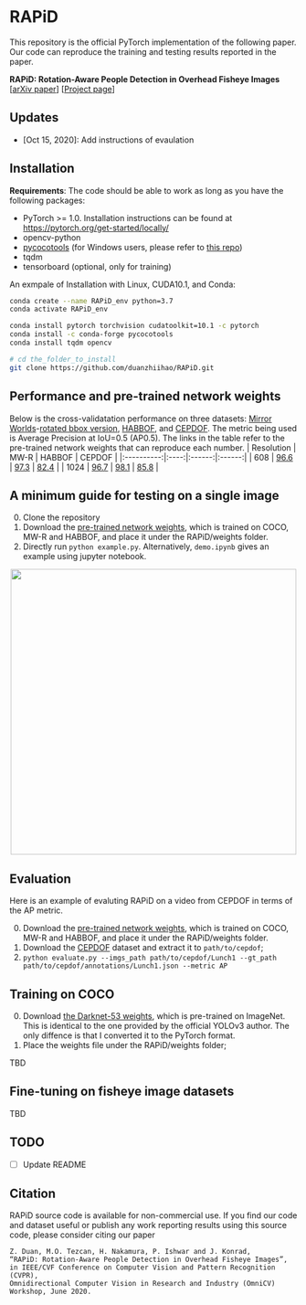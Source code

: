 # RAPiD
This repository is the official PyTorch implementation of the following paper. Our code can reproduce the training and testing results reported in the paper.

**RAPiD: Rotation-Aware People Detection in Overhead Fisheye Images** <br />
[[arXiv paper](https://arxiv.org/abs/2005.11623)] [[Project page](http://vip.bu.edu/projects/vsns/cossy/fisheye/rapid/)]

## Updates
- [Oct 15, 2020]: Add instructions of evaulation

## Installation
**Requirements**:
The code should be able to work as long as you have the following packages:
- PyTorch >= 1.0. Installation instructions can be found at https://pytorch.org/get-started/locally/
- opencv-python
- [pycocotools](https://github.com/cocodataset/cocoapi) (for Windows users, please refer to [this repo](https://github.com/maycuatroi/pycocotools-window))
- tqdm
- tensorboard (optional, only for training)

An exmpale of Installation with Linux, CUDA10.1, and Conda:
```bash
conda create --name RAPiD_env python=3.7
conda activate RAPiD_env

conda install pytorch torchvision cudatoolkit=10.1 -c pytorch
conda install -c conda-forge pycocotools
conda install tqdm opencv

# cd the_folder_to_install
git clone https://github.com/duanzhiihao/RAPiD.git
```

## Performance and pre-trained network weights
Below is the cross-validatation performance on three datasets: [Mirror Worlds](http://www2.icat.vt.edu/mirrorworlds/challenge/index.html)-[rotated bbox version](http://vip.bu.edu/projects/vsns/cossy/datasets/mw-r), [HABBOF](http://vip.bu.edu/projects/vsns/cossy/datasets/habbof/), and [CEPDOF](http://vip.bu.edu/projects/vsns/cossy/datasets/cepdof/). The metric being used is Average Precision at IoU=0.5 (AP0.5). The links in the table refer to the pre-trained network weights that can reproduce each number.
| Resolution | MW-R | HABBOF | CEPDOF |
|:----------:|:----:|:------:|:------:|
|     608    | [96.6](https://github.com/duanzhiihao/RAPiD/releases/download/v0.1/pL1_HBCP608_Apr14_6000.ckpt) |  [97.3](https://github.com/duanzhiihao/RAPiD/releases/download/v0.1/pL1_MWCP608_Apr14_5500.ckpt)  |  [82.4](https://github.com/duanzhiihao/RAPiD/releases/download/v0.1/pL1_MWHB608_Mar11_4500.ckpt)  |
|    1024    | [96.7](https://github.com/duanzhiihao/RAPiD/releases/download/v0.1/pL1_HBCP1024_Apr14_3000.ckpt) |  [98.1](https://github.com/duanzhiihao/RAPiD/releases/download/v0.1/pL1_MWCP1024_Apr14_3000.ckpt)  |  [85.8](https://github.com/duanzhiihao/RAPiD/releases/download/v0.1/pL1_MWHB1024_Mar11_4000.ckpt)  |

## A minimum guide for testing on a single image
0. Clone the repository
1. Download the [pre-trained network weights](https://github.com/duanzhiihao/RAPiD/releases/download/v0.1/pL1_MWHB1024_Mar11_4000.ckpt), which is trained on COCO, MW-R and HABBOF, and place it under the RAPiD/weights folder.
2. Directly run `python example.py`. Alternatively, `demo.ipynb` gives an example using jupyter notebook.

<p align="center">
<img src="https://github.com/duanzhiihao/RAPiD/blob/master/images/readme/exhibition_rapid608_1024_0.3.jpg?raw=true" width="500" height="500">
</p>

## Evaluation
Here is an example of evaluting RAPiD on a video from CEPDOF in terms of the AP metric.

0. Download the [pre-trained network weights](https://github.com/duanzhiihao/RAPiD/releases/download/v0.1/pL1_MWHB1024_Mar11_4000.ckpt), which is trained on COCO, MW-R and HABBOF, and place it under the RAPiD/weights folder.
1. Download the [CEPDOF](http://vip.bu.edu/projects/vsns/cossy/datasets/cepdof/) dataset and extract it to `path/to/cepdof`;
2. `python evaluate.py --imgs_path path/to/cepdof/Lunch1 --gt_path path/to/cepdof/annotations/Lunch1.json --metric AP`

## Training on COCO
0. Download [the Darknet-53 weights](https://github.com/duanzhiihao/RAPiD/releases/download/v0.1/dark53_imgnet.pth), which is pre-trained on ImageNet. This is identical to the one provided by the official YOLOv3 author. The only diffence is that I converted it to the PyTorch format.
1. Place the weights file under the RAPiD/weights folder;

TBD

## Fine-tuning on fisheye image datasets
TBD

## TODO
- [ ] Update README

## Citation
RAPiD source code is available for non-commercial use. If you find our code and dataset useful or publish any work reporting results using this source code, please consider citing our paper
```
Z. Duan, M.O. Tezcan, H. Nakamura, P. Ishwar and J. Konrad, 
“RAPiD: Rotation-Aware People Detection in Overhead Fisheye Images”, 
in IEEE/CVF Conference on Computer Vision and Pattern Recognition (CVPR), 
Omnidirectional Computer Vision in Research and Industry (OmniCV) Workshop, June 2020.
```
